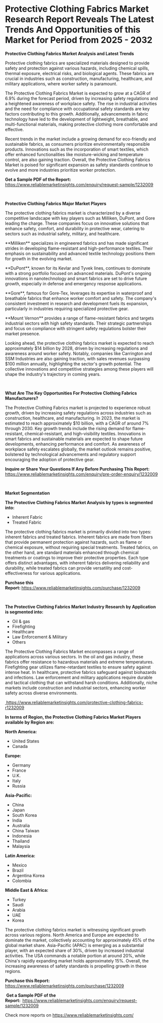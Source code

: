 <p><h1>Protective Clothing Fabrics Market Research Report Reveals The Latest Trends And Opportunities of this Market for Period from 2025 - 2032</h1></p><p><strong>Protective Clothing Fabrics Market Analysis and Latest Trends</strong></p>
<p><p>Protective clothing fabrics are specialized materials designed to provide safety and protection against various hazards, including chemical spills, thermal exposure, electrical risks, and biological agents. These fabrics are crucial in industries such as construction, manufacturing, healthcare, and military applications, where worker safety is paramount.</p><p>The Protective Clothing Fabrics Market is expected to grow at a CAGR of 6.9% during the forecast period, driven by increasing safety regulations and a heightened awareness of workplace safety. The rise in industrial activities and the need for compliance with occupational safety standards are key factors contributing to this growth. Additionally, advancements in fabric technology have led to the development of lightweight, breathable, and multi-functional materials, making protective clothing more comfortable and effective.</p><p>Recent trends in the market include a growing demand for eco-friendly and sustainable fabrics, as consumers prioritize environmentally responsible products. Innovations such as the incorporation of smart textiles, which offer enhanced functionalities like moisture-wicking and temperature control, are also gaining traction. Overall, the Protective Clothing Fabrics Market is poised for significant expansion as safety standards continue to evolve and more industries prioritize worker protection.</p></p>
<p><strong>Get a Sample PDF of the Report:&nbsp;</strong> <a href="https://www.reliablemarketinsights.com/enquiry/request-sample/1232009?utm_campaign=2276&utm_medium=2&utm_source=Github&utm_content=ia&utm_term=30012025&utm_id=protective-clothing-fabrics">https://www.reliablemarketinsights.com/enquiry/request-sample/1232009</a></p>
<p>&nbsp;</p>
<p><strong>Protective Clothing Fabrics Major Market Players</strong></p>
<p><p>The protective clothing fabrics market is characterized by a diverse competitive landscape with key players such as Milliken, DuPont, and Gore leading the charge. These companies focus on innovative solutions that enhance safety, comfort, and durability in protective wear, catering to sectors such as industrial safety, military, and healthcare.</p><p>**Milliken** specializes in engineered fabrics and has made significant strides in developing flame-resistant and high-performance textiles. Their emphasis on sustainability and advanced textile technology positions them for growth in the evolving market.</p><p>**DuPont**, known for its Kevlar and Tyvek lines, continues to dominate with a strong portfolio focused on advanced materials. DuPont's ongoing innovations in nanotechnology and smart fabrics are set to drive future growth, especially in defense and emergency response applications.</p><p>**Gore**, famous for Gore-Tex, leverages its expertise in waterproof and breathable fabrics that enhance worker comfort and safety. The company's consistent investment in research and development fuels its expansion, particularly in industries requiring specialized protective gear.</p><p>**Mount Vernon** provides a range of flame-resistant fabrics and targets industrial sectors with high safety standards. Their strategic partnerships and focus on compliance with stringent safety regulations bolster their market presence.</p><p>Looking ahead, the protective clothing fabrics market is expected to reach approximately $14 billion by 2028, driven by increasing regulations and awareness around worker safety. Notably, companies like Carrington and SSM Industries are also gaining traction, with sales revenues surpassing $100 million annually, highlighting the sector's growth potential. The collective innovations and competitive strategies among these players will shape the industry's trajectory in coming years.</p></p>
<p>&nbsp;</p>
<p><strong>What Are The Key Opportunities For Protective Clothing Fabrics Manufacturers?</strong></p>
<p><p>The Protective Clothing Fabrics market is projected to experience robust growth, driven by increasing safety regulations across industries such as construction, healthcare, and manufacturing. In 2023, the market is estimated to reach approximately $10 billion, with a CAGR of around 7% through 2030. Key growth trends include the rising demand for flame-resistant, chemical-resistant, and high-visibility textiles. Innovations in smart fabrics and sustainable materials are expected to shape future developments, enhancing performance and comfort. As awareness of workplace safety escalates globally, the market outlook remains positive, bolstered by technological advancements and regulatory support encouraging the adoption of protective gear.</p></p>
<p><strong>Inquire or Share Your Questions If Any Before Purchasing This Report:</strong> <a href="https://www.reliablemarketinsights.com/enquiry/pre-order-enquiry/1232009?utm_campaign=2276&utm_medium=2&utm_source=Github&utm_content=ia&utm_term=30012025&utm_id=protective-clothing-fabrics">https://www.reliablemarketinsights.com/enquiry/pre-order-enquiry/1232009</a></p>
<p>&nbsp;</p>
<p><strong>Market Segmentation</strong></p>
<p><strong>The Protective Clothing Fabrics Market Analysis by types is segmented into:</strong></p>
<p><ul><li>Inherent Fabric</li><li>Treated Fabric</li></ul></p>
<p><p>The protective clothing fabrics market is primarily divided into two types: inherent fabrics and treated fabrics. Inherent fabrics are made from fibers that provide permanent protection against hazards, such as flame or chemical exposure, without requiring special treatments. Treated fabrics, on the other hand, are standard materials enhanced through chemical treatments or coatings to improve their protective properties. Each type offers distinct advantages, with inherent fabrics delivering reliability and durability, while treated fabrics can provide versatility and cost-effectiveness for various applications.</p></p>
<p><strong>Purchase this Report:&nbsp;</strong><a href="https://www.reliablemarketinsights.com/purchase/1232009?utm_campaign=2276&utm_medium=2&utm_source=Github&utm_content=ia&utm_term=30012025&utm_id=protective-clothing-fabrics">https://www.reliablemarketinsights.com/purchase/1232009</a></p>
<p>&nbsp;</p>
<p><strong>The Protective Clothing Fabrics Market Industry Research by Application is segmented into:</strong></p>
<p><ul><li>Oil & gas</li><li>Firefighting</li><li>Healthcare</li><li>Law Enforcement & Military</li><li>Others</li></ul></p>
<p><p>The Protective Clothing Fabrics Market encompasses a range of applications across various sectors. In the oil and gas industry, these fabrics offer resistance to hazardous materials and extreme temperatures. Firefighting gear utilizes flame-retardant textiles to ensure safety against intense heat. In healthcare, protective fabrics safeguard against biohazards and infections. Law enforcement and military applications require durable and tactical clothing that can withstand harsh conditions. Additionally, niche markets include construction and industrial sectors, enhancing worker safety across diverse environments.</p></p>
<p><a href="https://www.reliablemarketinsights.com/protective-clothing-fabrics-r1232009?utm_campaign=2276&utm_medium=2&utm_source=Github&utm_content=ia&utm_term=30012025&utm_id=protective-clothing-fabrics">&nbsp;https://www.reliablemarketinsights.com/protective-clothing-fabrics-r1232009</a></p>
<p><strong>In terms of Region, the Protective Clothing Fabrics Market Players available by Region are:</strong></p>
<p>
    <p> <strong> North America: </strong>
        <ul>
            <li>United States</li>
            <li>Canada</li>
        </ul>
        </p> 
    <p> <strong> Europe: </strong>
        <ul>
            <li>Germany</li>
            <li>France</li>
            <li>U.K.</li>
            <li>Italy</li>
            <li>Russia</li>
        </ul>
        </p> 
    <p> <strong> Asia-Pacific: </strong>
        <ul>
            <li>China</li>
            <li>Japan</li>
            <li>South Korea</li>
            <li>India</li>
            <li>Australia</li>
            <li>China Taiwan</li>
            <li>Indonesia</li>
            <li>Thailand</li>
            <li>Malaysia</li>
        </ul>
        </p> 
    <p> <strong> Latin America: </strong>
        <ul>
            <li>Mexico</li>
            <li>Brazil</li>
            <li>Argentina Korea</li>
            <li>Colombia</li>
        </ul>
        </p> 
    <p> <strong> Middle East & Africa: </strong>
        <ul>
            <li>Turkey</li>
            <li>Saudi</li>
            <li>Arabia</li>
            <li>UAE</li>
            <li>Korea</li>
        </ul>
    </p>
    </p>
<p><p>The protective clothing fabrics market is witnessing significant growth across various regions. North America and Europe are expected to dominate the market, collectively accounting for approximately 45% of the global market share. Asia-Pacific (APAC) is emerging as a substantial player, with an expected share of 30%, driven by increased industrial activities. The USA commands a notable portion at around 20%, while China's rapidly expanding market holds approximately 15%. Overall, the increasing awareness of safety standards is propelling growth in these regions.</p></p>
<p><strong>Purchase this Report: </strong><a href="https://www.reliablemarketinsights.com/purchase/1232009?utm_campaign=2276&utm_medium=2&utm_source=Github&utm_content=ia&utm_term=30012025&utm_id=protective-clothing-fabrics">https://www.reliablemarketinsights.com/purchase/1232009</a></p>
<p>&nbsp;<strong>Get a Sample PDF of the Report:&nbsp;&nbsp;</strong><a href="https://www.reliablemarketinsights.com/enquiry/request-sample/1232009?utm_campaign=2276&utm_medium=2&utm_source=Github&utm_content=ia&utm_term=30012025&utm_id=protective-clothing-fabrics">https://www.reliablemarketinsights.com/enquiry/request-sample/1232009</a></p>
<p><strong></strong></p>
<p>Check more reports on <a href="https://www.reliablemarketinsights.com/?utm_campaign=2276&utm_medium=2&utm_source=Github&utm_content=ia&utm_term=30012025&utm_id=protective-clothing-fabrics">https://www.reliablemarketinsights.com/</a></p>
